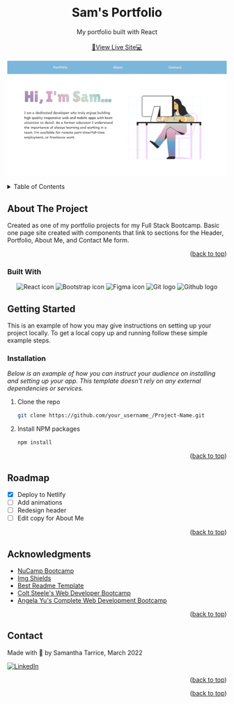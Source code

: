 <div id="top"></div>
<!--
*** Thanks for checking out the Best-README-Template. If you have a suggestion
*** that would make this better, please fork the repo and create a pull request
*** or simply open an issue with the tag "enhancement".
*** Don't forget to give the project a star!
*** Thanks again! Now go create something AMAZING! :D
-->



<!-- PROJECT SHIELDS -->
<!--
*** I'm using markdown "reference style" links for readability.
*** Reference links are enclosed in brackets [ ] instead of parentheses ( ).
*** See the bottom of this document for the declaration of the reference variables
*** for contributors-url, forks-url, etc. This is an optional, concise syntax you may use.
*** https://www.markdownguide.org/basic-syntax/#reference-style-links
-->


<!-- PROJECT LOGO -->
<br />
<div align="center">

  <h1 align="center">Sam's Portfolio</h1>

  <p align="center">
    My portfolio built with React
    <br />
    <br />
    <a href="https://www.samantha-tarrice.com">👀View Live Site💻</a>
    <br />
    <br />
    <a href="https://www.samantha-tarrice.com">
      <img src="https://github.com/samanthatarrice/portfolio-react/blob/main/public/images/desktop-view.png" />
    </a>
    <br />
  </p>
</div>

<!-- TABLE OF CONTENTS -->
<details>
  <summary>Table of Contents</summary>
  <ol>
    <li>
      <a href="#about-the-project">About The Project</a>
      <ul>
        <li><a href="#built-with">Built With</a></li>
      </ul>
    </li>
    <li>
      <a href="#getting-started">Getting Started</a>
      <ul>
        <li><a href="#installation">Installation</a></li>
      </ul>
    </li>
    <li><a href="#roadmap">Roadmap</a></li>
    <li><a href="#contact">Contact</a></li>
    <li><a href="#acknowledgments">Acknowledgments</a></li>
  </ol>
</details>



<!-- ABOUT THE PROJECT -->
## About The Project

Created as one of my portfolio projects for my Full Stack Bootcamp. Basic one page site created with components that link to sections for the Header, Portfolio, About Me, and Contact Me form.

<p align="right">(<a href="#top">back to top</a>)</p>



### Built With

  <div align="center">
    <img src="https://cdn-icons-png.flaticon.com/512/45/45082.png" width=70 height="70" alt="React icon">
    <img src="https://cdn-icons-png.flaticon.com/512/5968/5968671.png" width=70 height="70" alt="Bootstrap icon">
    <img src="https://cdn-icons-png.flaticon.com/512/5968/5968704.png" width="70" height="70" alt="Figma icon">
    <img src="https://cdn-icons-png.flaticon.com/512/2111/2111420.png" width="70" height="70" alt="Git logo">
    <img src="https://cdn-icons-png.flaticon.com/512/1051/1051326.png" width="70" height="70" alt="Github logo">
  </div>



<!-- GETTING STARTED -->
## Getting Started

This is an example of how you may give instructions on setting up your project locally.
To get a local copy up and running follow these simple example steps.


### Installation

_Below is an example of how you can instruct your audience on installing and setting up your app. This template doesn't rely on any external dependencies or services._

1. Clone the repo
   ```sh
   git clone https://github.com/your_username_/Project-Name.git
   ```
2. Install NPM packages
   ```sh
   npm install
   ```

<p align="right">(<a href="#top">back to top</a>)</p>


<!-- ROADMAP -->
## Roadmap

- [x] Deploy to Netlify
- [ ] Add animations
- [ ] Redesign header
- [ ] Edit copy for About Me

<p align="right">(<a href="#top">back to top</a>)</p>


<!-- ACKNOWLEDGMENTS -->
## Acknowledgments

* [NuCamp Bootcamp](https://www.nucamp.co/)
* [Img Shields](https://shields.io)
* [Best Readme Template](https://github.com/othneildrew/Best-README-Template)
* [Colt Steele's Web Developer Bootcamp](https://www.udemy.com/course/the-web-developer-bootcamp/)
* [Angela Yu's Complete Web Development Bootcamp](https://www.udemy.com/course/the-complete-web-development-bootcamp/)

<p align="right">(<a href="#top">back to top</a>)</p>


<!-- CONTACT -->
## Contact

Made with 💚 by Samantha Tarrice, March 2022

[![LinkedIn][linkedin-shield]][linkedin-url]

<p align="right">(<a href="#top">back to top</a>)</p>

<!-- MARKDOWN LINKS & IMAGES -->
<!-- https://www.markdownguide.org/basic-syntax/#reference-style-links -->
[linkedin-shield]: https://img.shields.io/badge/-LinkedIn-black.svg?style=for-the-badge&logo=linkedin&colorB=555
[linkedin-url]: https://www.linkedin.com/in/starrice/

<p align="right">(<a href="#top">back to top</a>)</p>
